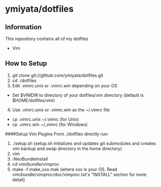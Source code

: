 ymiyata/dotfiles
========

Information
--------
This repository contains all of my dotfiles

- Vim

How to Setup
--------
1. git clone git://github.com/ymiyata/dotfiles.git
2. cd ./dotfiles
3. Edit .vimrc.unix or .vimrc.win depending on your OS
 - Set $VIMDIR to directory of your dotfiles/vim directory (default is $HOME/dotfiles/vim)
4. Use .vimrc.unix or .vimrc.win as the ~/.vimrc file
 - cp .vimrc.unix ~/.vimrc (for Unix)
 - cp .vimrc.win ~/_vimrc (for Windows)

####Setup Vim Plugins
From ./dotfiles directly run:

1. ./setup.sh (setup.sh initializes and updates git submodules and creates vim backup and swap directory in the home directory)
2. vim
3. :NeoBundleInstall
4. cd vim/bundle/vimproc
5. make -f make_xxx.mak (where xxx is your OS. Read vim/bundle/vimproc/doc/vimproc.txt's "INSTALL" section for more detail)
